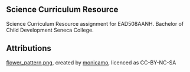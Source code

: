 ## Science Curriculum Resource #

Science Curriculum Resource assignment for EAD508AANH. Bachelor of Child Development Seneca College.


## Attributions ##

[flower_pattern.png](http://www.colourlovers.com/pattern/14068/Paper_Fashion), created by [monicamo](http://www.colourlovers.com/lover/monicamo/loveNote), licenced as CC-BY-NC-SA
